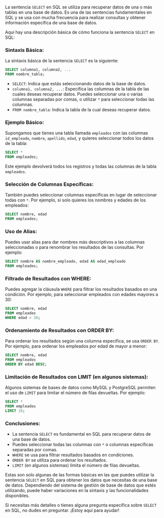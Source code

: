 La sentencia `SELECT` en SQL se utiliza para recuperar datos de una o más tablas en una base de datos. Es una de las sentencias fundamentales en SQL y se usa con mucha frecuencia para realizar consultas y obtener información específica de una base de datos.

Aquí hay una descripción básica de cómo funciona la sentencia `SELECT` en SQL:

### Sintaxis Básica:
La sintaxis básica de la sentencia `SELECT` es la siguiente:

```sql
SELECT columna1, columna2, ...
FROM nombre_tabla;
```

- `SELECT`: Indica que estás seleccionando datos de la base de datos.
- `columna1, columna2, ...`: Especifica las columnas de la tabla de las cuales deseas recuperar datos. Puedes seleccionar una o varias columnas separadas por comas, o utilizar `*` para seleccionar todas las columnas.
- `FROM nombre_tabla`: Indica la tabla de la cual deseas recuperar datos.

### Ejemplo Básico:
Supongamos que tienes una tabla llamada `empleados` con las columnas `id_empleado`, `nombre`, `apellido`, `edad`, y quieres seleccionar todos los datos de la tabla:

```sql
SELECT *
FROM empleados;
```

Este ejemplo devolverá todos los registros y todas las columnas de la tabla `empleados`.

### Selección de Columnas Específicas:
También puedes seleccionar columnas específicas en lugar de seleccionar todas con `*`. Por ejemplo, si solo quieres los nombres y edades de los empleados:

```sql
SELECT nombre, edad
FROM empleados;
```

### Uso de Alias:
Puedes usar alias para dar nombres más descriptivos a las columnas seleccionadas o para renombrar los resultados de las consultas. Por ejemplo:

```sql
SELECT nombre AS nombre_empleado, edad AS edad_empleado
FROM empleados;
```

### Filtrado de Resultados con WHERE:
Puedes agregar la cláusula `WHERE` para filtrar los resultados basados en una condición. Por ejemplo, para seleccionar empleados con edades mayores a 30:

```sql
SELECT nombre, edad
FROM empleados
WHERE edad > 30;
```

### Ordenamiento de Resultados con ORDER BY:
Para ordenar los resultados según una columna específica, se usa `ORDER BY`. Por ejemplo, para ordenar los empleados por edad de mayor a menor:

```sql
SELECT nombre, edad
FROM empleados
ORDER BY edad DESC;
```

### Limitación de Resultados con LIMIT (en algunos sistemas):
Algunos sistemas de bases de datos como MySQL y PostgreSQL permiten el uso de `LIMIT` para limitar el número de filas devueltas. Por ejemplo:

```sql
SELECT *
FROM empleados
LIMIT 10;
```

### Conclusiones:
- La sentencia `SELECT` es fundamental en SQL para recuperar datos de una base de datos.
- Puedes seleccionar todas las columnas con `*` o columnas específicas separadas por comas.
- `WHERE` se usa para filtrar resultados basados en condiciones.
- `ORDER BY` se utiliza para ordenar los resultados.
- `LIMIT` (en algunos sistemas) limita el número de filas devueltas.

Estas son solo algunas de las formas básicas en las que puedes utilizar la sentencia `SELECT` en SQL para obtener los datos que necesitas de una base de datos. Dependiendo del sistema de gestión de base de datos que estés utilizando, puede haber variaciones en la sintaxis y las funcionalidades disponibles.

Si necesitas más detalles o tienes alguna pregunta específica sobre `SELECT` en SQL, no dudes en preguntar. ¡Estoy aquí para ayudar!